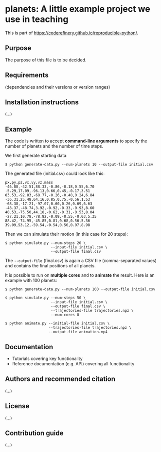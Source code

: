 # planets: A little example project we use in teaching

This is part of https://coderefinery.github.io/reproducible-python/.


## Purpose

The purpose of this file is to be decided.


## Requirements

(dependencies and their versions or version ranges)


## Installation instructions

(...)


## Example

The code is written to accept **command-line arguments** to specify the number
of planets and the number of time steps.

We first generate starting data:
```console
$ python generate-data.py --num-planets 10 --output-file initial.csv
```

The generated file (initial.csv) could look like this:
```
px,py,pz,vx,vy,vz,mass
-46.88,-42.51,88.33,-0.86,-0.18,0.55,6.70
-5.29,17.09,-96.13,0.66,0.45,-0.17,3.51
83.53,-92.83,-68.77,-0.26,-0.48,0.24,6.84
-36.31,25.48,64.16,0.85,0.75,-0.56,1.53
-68.38,-17.21,-97.07,0.60,0.26,0.69,6.63
-48.37,-48.74,3.92,-0.92,-0.33,-0.93,8.60
40.53,-75.50,44.18,-0.62,-0.31,-0.53,8.04
-27.21,10.78,-78.82,-0.09,-0.55,-0.03,5.35
88.42,-74.95,-45.85,0.81,0.68,0.56,5.36
39.09,53.12,-59.54,-0.54,0.56,0.07,8.98
```

Then we can simulate their motion (in this case for 20 steps):
```console
$ python simulate.py --num-steps 20 \
                     --input-file initial.csv \
                     --output-file final.csv
```

The `--output-file` (final.csv) is again a CSV file (comma-separated values)
and contains the final positions of all planets.

It is possible to run on **multiple cores** and to **animate** the result.
Here is an example with 100 planets:
```console
$ python generate-data.py --num-planets 100 --output-file initial.csv

$ python simulate.py --num-steps 50 \
                     --input-file initial.csv \
                     --output-file final.csv \
                     --trajectories-file trajectories.npz \
                     --num-cores 8

$ python animate.py --initial-file initial.csv \
                    --trajectories-file trajectories.npz \
                    --output-file animation.mp4
```


## Documentation

- Tutorials covering key functionality
- Reference documentation (e.g. API) covering all functionality


## Authors and recommended citation

(...)


## License

(...)


## Contribution guide

(...)
